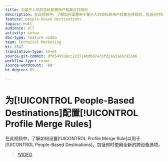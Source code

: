 ```yaml
---
title: 为基于人员的目标配置用户档案合并规则
description: 在此视频中，了解如何设置用于基于人的目标的用户档案合并规则，包括何时使用全新的跨设备选项。
feature: people-based destinations
topics: null
audience: all
activity: setup
doc-type: feature video
team: Technical Marketing
kt: 3342
translation-type: tm+mt
source-git-commit: dfd549508cc223714bdb07ac6fd2aa31e6ca5586
workflow-type: tm+mt
source-wordcount: '60'
ht-degree: 0%

---
```



# 为[!UICONTROL People-Based Destinations]配置[!UICONTROL Profile Merge Rules]

在此视频中，了解如何设置[!UICONTROL Profile Merge Rule]以用于[!UICONTROL People-Based Destinations]，包括何时使用全新的跨设备选项。

>[!VIDEO](https://video.tv.adobe.com/v/29076/?quality=12)
